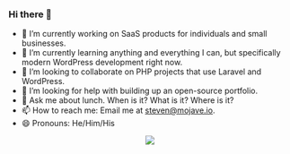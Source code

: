 ### Hi there 👋

- 🔭  I’m currently working on SaaS products for individuals and small businesses.
- 🌱  I’m currently learning anything and everything I can, but specifically modern WordPress development right now.
- 👯  I’m looking to collaborate on PHP projects that use Laravel and WordPress.
- 🤔  I’m looking for help with building up an open-source portfolio.
- 💬  Ask me about lunch. When is it? What is it? Where is it?
- 📫  How to reach me: Email me at [steven@mojave.io](mailto:steven@mojave.io).
- 😄  Pronouns: He/Him/His

<p align="center" >
  <a href="https://github.com/anuraghazra/github-readme-stats"> 
    <img  src="https://github-readme-stats.vercel.app/api?username=stvnrlnd&&show_icons=true&theme=radical"/>
  </a>
</p>

<!--
**stvnrlnd/stvnrlnd** is a ✨ _special_ ✨ repository because its `README.md` (this file) appears on your GitHub profile.
-->
